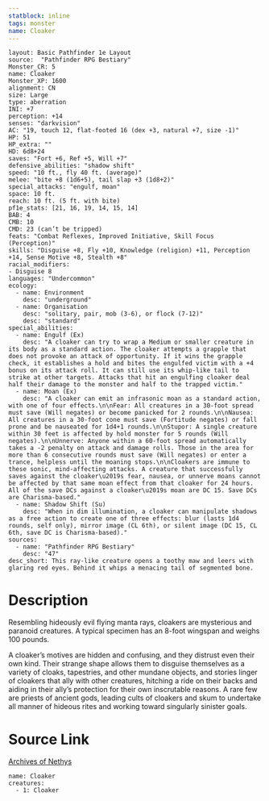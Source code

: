 ```yaml
---
statblock: inline
tags: monster
name: Cloaker
---
```

```statblock
layout: Basic Pathfinder 1e Layout
source:  "Pathfinder RPG Bestiary"
Monster_CR: 5
name: Cloaker
Monster_XP: 1600
alignment: CN
size: Large
type: aberration
INI: +7
perception: +14
senses: "darkvision"
AC: "19, touch 12, flat-footed 16 (dex +3, natural +7, size -1)"
HP: 51
HP_extra: ""
HD: 6d8+24
saves: "Fort +6, Ref +5, Will +7"
defensive_abilities: "shadow shift"
speed: "10 ft., fly 40 ft. (average)"
melee: "bite +8 (1d6+5), tail slap +3 (1d8+2)"
special_attacks: "engulf, moan"
space: 10 ft.
reach: 10 ft. (5 ft. with bite)
pf1e_stats: [21, 16, 19, 14, 15, 14]
BAB: 4
CMB: 10
CMD: 23 (can’t be tripped)
feats: "Combat Reflexes, Improved Initiative, Skill Focus (Perception)"
skills: "Disguise +8, Fly +10, Knowledge (religion) +11, Perception +14, Sense Motive +8, Stealth +8"
racial_modifiers:
- Disguise 8
languages: "Undercommon"
ecology:
  - name: Environment
    desc: "underground"
  - name: Organisation
    desc: "solitary, pair, mob (3-6), or flock (7-12)"
    desc: "standard"
special_abilities:
  - name: Engulf (Ex)
    desc: "A cloaker can try to wrap a Medium or smaller creature in its body as a standard action. The cloaker attempts a grapple that does not provoke an attack of opportunity. If it wins the grapple check, it establishes a hold and bites the engulfed victim with a +4 bonus on its attack roll. It can still use its whip-like tail to strike at other targets. Attacks that hit an engulfing cloaker deal half their damage to the monster and half to the trapped victim."
  - name: Moan (Ex)
    desc: "A cloaker can emit an infrasonic moan as a standard action, with one of four effects.\n\nFear: All creatures in a 30-foot spread must save (Will negates) or become panicked for 2 rounds.\n\nNausea: All creatures in a 30-foot cone must save (Fortitude negates) or fall prone and be nauseated for 1d4+1 rounds.\n\nStupor: A single creature within 30 feet is affected by hold monster for 5 rounds (Will negates).\n\nUnnerve: Anyone within a 60-foot spread automatically takes a -2 penalty on attack and damage rolls. Those in the area for more than 6 consecutive rounds must save (Will negates) or enter a trance, helpless until the moaning stops.\n\nCloakers are immune to these sonic, mind-affecting attacks. A creature that successfully saves against the cloaker\u2019s fear, nausea, or unnerve moans cannot be affected by that same moan effect from that cloaker for 24 hours. All of the save DCs against a cloaker\u2019s moan are DC 15. Save DCs are Charisma-based."
  - name: Shadow Shift (Su)
    desc: "When in dim illumination, a cloaker can manipulate shadows as a free action to create one of three effects: blur (lasts 1d4 rounds, self only), mirror image (CL 6th), or silent image (DC 15, CL 6th, save DC is Charisma-based)."
sources:
  - name: "Pathfinder RPG Bestiary"
    desc: "47"
desc_short: This ray-like creature opens a toothy maw and leers with glaring red eyes. Behind it whips a menacing tail of segmented bone.
```
# Description
Resembling hideously evil flying manta rays, cloakers are mysterious and paranoid creatures. A typical specimen has an 8-foot wingspan and weighs 100 pounds.

A cloaker’s motives are hidden and confusing, and they distrust even their own kind. Their strange shape allows them to disguise themselves as a variety of cloaks, tapestries, and other mundane objects, and stories linger of cloakers that ally with other creatures, hitching a ride on their backs and aiding in their ally’s protection for their own inscrutable reasons. A rare few are priests of ancient gods, leading cults of cloakers and skum to undertake all manner of hideous rites and working toward singularly sinister goals.
# Source Link
[Archives of Nethys](https://aonprd.com/MonsterDisplay.aspx?ItemName=Cloaker)
```encounter-table
name: Cloaker
creatures:
  - 1: Cloaker
```
